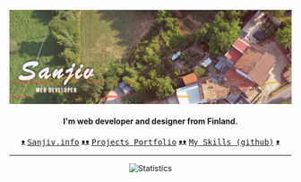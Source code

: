 
<a href="https://github.com/eync/" title="Github homepage"><img src="https://github.com/eync/eync/blob/master/sgithub2.png" title="Sanjiv Web Designer"></a>


<div align="center">
    <h4> I'm web developer and designer from Finland. </h4> 
    ᴥ <a href="https://sanjiv.info/" title="Sanjiv's Homepage"><kbd>Sanjiv.info</kbd></a> ᴥᴥ <a href="https://sanjiv.info/projects.html" title="Projects"><kbd>Projects Portfolio</kbd></a> ᴥᴥ <a href="https://github.com/eync/skills" title="Skills"><kbd>My Skills (github)</kbd></a> ᴥ  <hr>
<img src="https://github-readme-stats.vercel.app/api?username=eync&count_private=true&show_icons=true&theme=onedark" title="Statistics">
</div>

